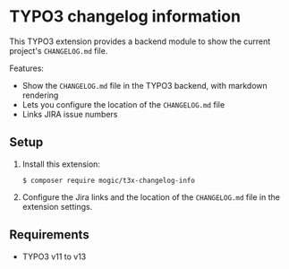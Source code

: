 # TYPO3 changelog information

This TYPO3 extension provides a backend module to show the current project's
``CHANGELOG.md`` file.

Features:

- Show the ``CHANGELOG.md`` file in the TYPO3 backend, with markdown rendering
- Lets you configure the location of the ``CHANGELOG.md`` file
- Links JIRA issue numbers


## Setup
1. Install this extension:

   ```
   $ composer require mogic/t3x-changelog-info
   ```
2. Configure the Jira links and the location of the ``CHANGELOG.md`` file
   in the extension settings.


## Requirements
- TYPO3 v11 to v13
